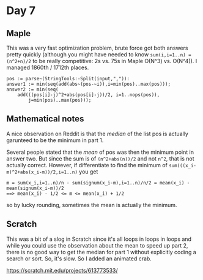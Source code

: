 # Day 7

## Maple

This was a very fast optimization problem, brute force got both answers pretty quickly (although you might have needed to know 
`sum(i,i=1..n) = (n^2+n)/2` to be really competitive: 2s vs. 75s in Maple O(N^3) vs. O(N^4)). I managed 1860th / 1712th places.

    pos := parse~(StringTools:-Split(input,",")):
    answer1 := min(seq(add(abs~(pos-~i)),i=min(pos)..max(pos)));
    answer2 := min(seq( 
        add(((pos[i]-j)^2+abs(pos[i]-j))/2, i=1..nops(pos)),
            j=min(pos)..max(pos)));
            
## Mathematical notes

A nice observation on Reddit is that the *median* of the list pos is actually garunteed to be the minimum in part 1.

Several people stated that the *mean* of pos was then the minimum point in answer two.
But since the sum is of `(n^2+abs(n))/2` and not `n^2`, that is not actually correct.  However, if differentiate to find
the minimum of `sum(((x_i-m)^2+abs(x_i-m))/2,i=1..n)` you get

    m = sum(x_i,i=1..n)/n - sum(signum(x_i-m),i=1..n)/n/2 = mean(x_i) - mean(signum(x_i-m))/2  
    ==> mean(x_i) - 1/2 <= m <= mean(x_i) + 1/2
    
so by lucky rounding, sometimes the mean is actually the minimum.

## Scratch

This was a bit of a slog in Scratch since it's all loops in loops in loops and while you could use the observation about
the mean to speed up part 2, there is no good way to get the median for part 1 without explicitly coding a search or sort.
So, it's slow.  So I added an animated crab.

https://scratch.mit.edu/projects/613773533/
